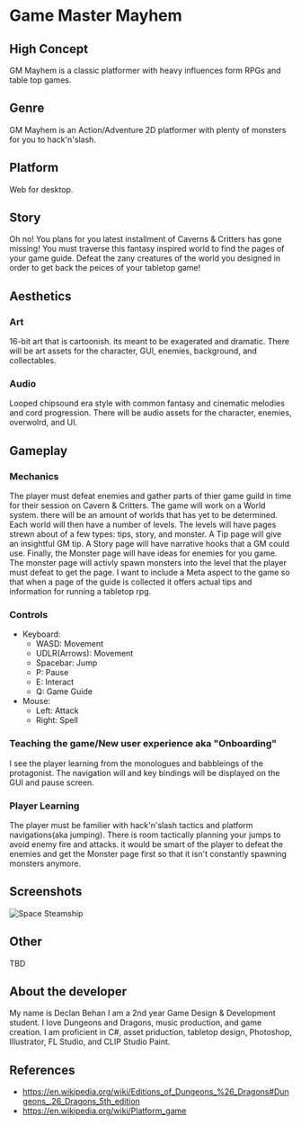 # Game Master Mayhem

## High Concept
GM Mayhem is a classic platformer with heavy influences form RPGs and table top games.

## Genre
GM Mayhem is an Action/Adventure 2D platformer with plenty of monsters for you to hack'n'slash.

## Platform
Web for desktop.

## Story
Oh no! You plans for you latest installment of Caverns & Critters has gone missing! You must traverse this fantasy inspired world to find the pages of your game guide. Defeat the zany creatures of the world you designed in order to get back the peices of your tabletop game!

## Aesthetics
### Art
16-bit art that is cartoonish. its meant to be exagerated and dramatic. There will be art assets for the character, GUI, enemies, background, and collectables.
### Audio
Looped chipsound era style with common fantasy and cinematic melodies and cord progression. There will be audio assets for the character, enemies, overwolrd, and UI.


## Gameplay
### Mechanics
The player must defeat enemies and gather parts of thier game guild in time for their session on Cavern & Critters.
The game will work on a World system. there will be an amount of worlds that has yet to be determined. Each world will then have a number of levels. The levels will have pages strewn about of a few types: tips, story, and monster. A Tip page will give an insightful GM tip. A Story page will have narrative hooks that a GM could use. Finally, the Monster page will have ideas for enemies for you game. The monster page will activly spawn monsters into the level that the player must defeat to get the page.
I want to include a Meta aspect to the game so that when a page of the guide is collected it offers actual tips and information for running a tabletop rpg.
### Controls
- Keyboard:
  - WASD: Movement
  - UDLR(Arrows): Movement
  - Spacebar: Jump
  - P: Pause
  - E: Interact
  - Q: Game Guide
 - Mouse:
   - Left: Attack
   - Right: Spell
  
### Teaching the game/New user experience aka "Onboarding"
I see the player learning from the monologues and babbleings of the protagonist. The navigation will and key bindings will be displayed on the GUI and pause screen.

### Player Learning
The player must be familier with hack'n'slash tactics and platform navigations(aka jumping). There is room tactically planning your jumps to avoid enemy fire and attacks. it would be smart of the player to defeat the enemies and get the Monster page first so that it isn't constantly spawning monsters anymore.

## Screenshots
![Space Steamship](https://i.scdn.co/image/0d367f0b872c1a20c92a25d4c511de7c262bbafa)

## Other
TBD

## About the developer
My name is Declan Behan I am a 2nd year Game Design & Development student. I love Dungeons and Dragons, music production, and game creation. I am proficient in C#, asset priduction, tabletop design, Photoshop, Illustrator, FL Studio, and CLIP Studio Paint.

## References
- https://en.wikipedia.org/wiki/Editions_of_Dungeons_%26_Dragons#Dungeons_.26_Dragons_5th_edition
- https://en.wikipedia.org/wiki/Platform_game
